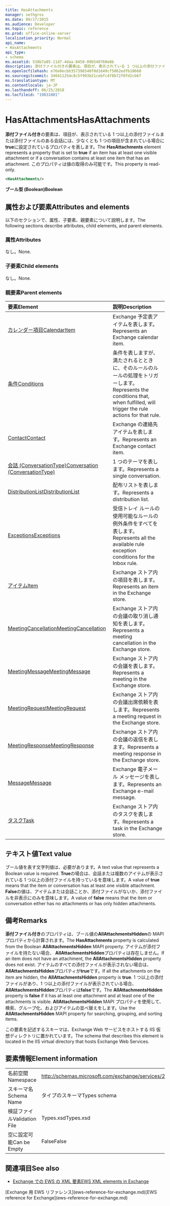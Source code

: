 ```yaml
---
title: HasAttachments
manager: sethgros
ms.date: 09/17/2015
ms.audience: Developer
ms.topic: reference
ms.prod: office-online-server
localization_priority: Normal
api_name:
- HasAttachments
api_type:
- schema
ms.assetid: 538b7a85-11d7-4daa-8458-09b540760e8b
description: 添付ファイル付きの要素は、項目が、表示されている 1 つ以上の添付ファイルまたは添付ファイルのある場合は、テーマには、少なくとも 1 つの項目が含まれている場合、true に設定されているプロパティを表します。 このプロパティは値の取得のみ可能です。
ms.openlocfilehash: e76e0ecbb357396540f0d1649cf5062edfb18660
ms.sourcegitcommit: 34041125dc8c5f993b21cebfc4f8b72f0fd2cb6f
ms.translationtype: MT
ms.contentlocale: ja-JP
ms.lasthandoff: 06/25/2018
ms.locfileid: "19831801"
---
```

# <a name="hasattachments"></a><span data-ttu-id="8ea1b-104">HasAttachments</span><span class="sxs-lookup"><span data-stu-id="8ea1b-104">HasAttachments</span></span>

<span data-ttu-id="8ea1b-105">**添付ファイル付き**の要素は、項目が、表示されている 1 つ以上の添付ファイルまたは添付ファイルのある会話には、少なくとも 1 つの項目が含まれている場合に**true**に設定されているプロパティを表します。</span><span class="sxs-lookup"><span data-stu-id="8ea1b-105">The **HasAttachments** element represents a property that is set to **true** if an item has at least one visible attachment or if a conversation contains at least one item that has an attachment.</span></span> <span data-ttu-id="8ea1b-106">このプロパティは値の取得のみ可能です。</span><span class="sxs-lookup"><span data-stu-id="8ea1b-106">This property is read-only.</span></span> 
  
```XML
<HasAttachments/>
```

 <span data-ttu-id="8ea1b-107">**ブール型 (Boolean)**</span><span class="sxs-lookup"><span data-stu-id="8ea1b-107">**Boolean**</span></span>
## <a name="attributes-and-elements"></a><span data-ttu-id="8ea1b-108">属性および要素</span><span class="sxs-lookup"><span data-stu-id="8ea1b-108">Attributes and elements</span></span>

<span data-ttu-id="8ea1b-109">以下のセクションで、属性、子要素、親要素について説明します。</span><span class="sxs-lookup"><span data-stu-id="8ea1b-109">The following sections describe attributes, child elements, and parent elements.</span></span>
  
### <a name="attributes"></a><span data-ttu-id="8ea1b-110">属性</span><span class="sxs-lookup"><span data-stu-id="8ea1b-110">Attributes</span></span>

<span data-ttu-id="8ea1b-111">なし。</span><span class="sxs-lookup"><span data-stu-id="8ea1b-111">None.</span></span>
  
### <a name="child-elements"></a><span data-ttu-id="8ea1b-112">子要素</span><span class="sxs-lookup"><span data-stu-id="8ea1b-112">Child elements</span></span>

<span data-ttu-id="8ea1b-113">なし。</span><span class="sxs-lookup"><span data-stu-id="8ea1b-113">None.</span></span>
  
### <a name="parent-elements"></a><span data-ttu-id="8ea1b-114">親要素</span><span class="sxs-lookup"><span data-stu-id="8ea1b-114">Parent elements</span></span>

|<span data-ttu-id="8ea1b-115">**要素**</span><span class="sxs-lookup"><span data-stu-id="8ea1b-115">**Element**</span></span>|<span data-ttu-id="8ea1b-116">**説明**</span><span class="sxs-lookup"><span data-stu-id="8ea1b-116">**Description**</span></span>|
|:-----|:-----|
|[<span data-ttu-id="8ea1b-117">カレンダー項目</span><span class="sxs-lookup"><span data-stu-id="8ea1b-117">CalendarItem</span></span>](calendaritem.md) <br/> |<span data-ttu-id="8ea1b-118">Exchange 予定表アイテムを表します。</span><span class="sxs-lookup"><span data-stu-id="8ea1b-118">Represents an Exchange calendar item.</span></span>  <br/> |
|[<span data-ttu-id="8ea1b-119">条件</span><span class="sxs-lookup"><span data-stu-id="8ea1b-119">Conditions</span></span>](conditions.md) <br/> |<span data-ttu-id="8ea1b-120">条件を表しますが、満たされるとときに、そのルールのルールの処理をトリガーします。</span><span class="sxs-lookup"><span data-stu-id="8ea1b-120">Represents the conditions that, when fulfilled, will trigger the rule actions for that rule.</span></span>  <br/> |
|[<span data-ttu-id="8ea1b-121">Contact</span><span class="sxs-lookup"><span data-stu-id="8ea1b-121">Contact</span></span>](contact.md) <br/> |<span data-ttu-id="8ea1b-122">Exchange の連絡先アイテムを表します。</span><span class="sxs-lookup"><span data-stu-id="8ea1b-122">Represents an Exchange contact item.</span></span>  <br/> |
|[<span data-ttu-id="8ea1b-123">会話 (ConversationType)</span><span class="sxs-lookup"><span data-stu-id="8ea1b-123">Conversation (ConversationType)</span></span>](conversation-conversationtype.md) <br/> |<span data-ttu-id="8ea1b-124">1 つのテーマを表します。</span><span class="sxs-lookup"><span data-stu-id="8ea1b-124">Represents a single conversation.</span></span>  <br/> |
|[<span data-ttu-id="8ea1b-125">DistributionList</span><span class="sxs-lookup"><span data-stu-id="8ea1b-125">DistributionList</span></span>](distributionlist.md) <br/> |<span data-ttu-id="8ea1b-126">配布リストを表します。</span><span class="sxs-lookup"><span data-stu-id="8ea1b-126">Represents a distribution list.</span></span>  <br/> |
|[<span data-ttu-id="8ea1b-127">Exceptions</span><span class="sxs-lookup"><span data-stu-id="8ea1b-127">Exceptions</span></span>](exceptions.md) <br/> |<span data-ttu-id="8ea1b-128">受信トレイ ルールの使用可能なルールの例外条件をすべてを表します。</span><span class="sxs-lookup"><span data-stu-id="8ea1b-128">Represents all the available rule exception conditions for the Inbox rule.</span></span>  <br/> |
|[<span data-ttu-id="8ea1b-129">アイテム</span><span class="sxs-lookup"><span data-stu-id="8ea1b-129">Item</span></span>](item.md) <br/> |<span data-ttu-id="8ea1b-130">Exchange ストア内の項目を表します。</span><span class="sxs-lookup"><span data-stu-id="8ea1b-130">Represents an item in the Exchange store.</span></span>  <br/> |
|[<span data-ttu-id="8ea1b-131">MeetingCancellation</span><span class="sxs-lookup"><span data-stu-id="8ea1b-131">MeetingCancellation</span></span>](meetingcancellation.md) <br/> |<span data-ttu-id="8ea1b-132">Exchange ストア内の会議の取り消し通知を表します。</span><span class="sxs-lookup"><span data-stu-id="8ea1b-132">Represents a meeting cancellation in the Exchange store.</span></span>  <br/> |
|[<span data-ttu-id="8ea1b-133">MeetingMessage</span><span class="sxs-lookup"><span data-stu-id="8ea1b-133">MeetingMessage</span></span>](meetingmessage.md) <br/> |<span data-ttu-id="8ea1b-134">Exchange ストア内の会議を表します。</span><span class="sxs-lookup"><span data-stu-id="8ea1b-134">Represents a meeting in the Exchange store.</span></span>  <br/> |
|[<span data-ttu-id="8ea1b-135">MeetingRequest</span><span class="sxs-lookup"><span data-stu-id="8ea1b-135">MeetingRequest</span></span>](meetingrequest.md) <br/> |<span data-ttu-id="8ea1b-136">Exchange ストア内の会議出席依頼を表します。</span><span class="sxs-lookup"><span data-stu-id="8ea1b-136">Represents a meeting request in the Exchange store.</span></span>  <br/> |
|[<span data-ttu-id="8ea1b-137">MeetingResponse</span><span class="sxs-lookup"><span data-stu-id="8ea1b-137">MeetingResponse</span></span>](meetingresponse.md) <br/> |<span data-ttu-id="8ea1b-138">Exchange ストア内の会議の返信を表します。</span><span class="sxs-lookup"><span data-stu-id="8ea1b-138">Represents a meeting response in the Exchange store.</span></span>  <br/> |
|[<span data-ttu-id="8ea1b-139">Message</span><span class="sxs-lookup"><span data-stu-id="8ea1b-139">Message</span></span>](message-ex15websvcsotherref.md) <br/> |<span data-ttu-id="8ea1b-140">Exchange 電子メール メッセージを表します。</span><span class="sxs-lookup"><span data-stu-id="8ea1b-140">Represents an Exchange e-mail message.</span></span>  <br/> |
|[<span data-ttu-id="8ea1b-141">タスク</span><span class="sxs-lookup"><span data-stu-id="8ea1b-141">Task</span></span>](task.md) <br/> |<span data-ttu-id="8ea1b-142">Exchange ストア内のタスクを表します。</span><span class="sxs-lookup"><span data-stu-id="8ea1b-142">Represents a task in the Exchange store.</span></span>  <br/> |
   
## <a name="text-value"></a><span data-ttu-id="8ea1b-143">テキスト値</span><span class="sxs-lookup"><span data-stu-id="8ea1b-143">Text value</span></span>

<span data-ttu-id="8ea1b-144">ブール値を表す文字列値は、必要があります。</span><span class="sxs-lookup"><span data-stu-id="8ea1b-144">A text value that represents a Boolean value is required.</span></span> <span data-ttu-id="8ea1b-145">**True**の場合は、会話または複数のアイテムが表示されている 1 つ以上の添付ファイルを持っているを意味します。</span><span class="sxs-lookup"><span data-stu-id="8ea1b-145">A value of **true** means that the item or conversation has at least one visible attachment.</span></span> <span data-ttu-id="8ea1b-146">**False**の値は、アイテムまたは会話ことか、添付ファイルがないか、添付ファイルを非表示にのみを意味します。</span><span class="sxs-lookup"><span data-stu-id="8ea1b-146">A value of **false** means that the item or conversation either has no attachments or has only hidden attachments.</span></span> 
  
## <a name="remarks"></a><span data-ttu-id="8ea1b-147">備考</span><span class="sxs-lookup"><span data-stu-id="8ea1b-147">Remarks</span></span>

<span data-ttu-id="8ea1b-148">**添付ファイル付き**のプロパティは、ブール値の**AllAttachmentsHidden**の MAPI プロパティから計算されます。</span><span class="sxs-lookup"><span data-stu-id="8ea1b-148">The **HasAttachments** property is calculated from the Boolean **AllAttachmentsHidden** MAPI property.</span></span> <span data-ttu-id="8ea1b-149">アイテムが添付ファイルを持たない場合、 **AllAttachmentsHidden**プロパティは存在しません。</span><span class="sxs-lookup"><span data-stu-id="8ea1b-149">If an item does not have an attachment, the **AllAttachmentsHidden** property does not exist.</span></span> <span data-ttu-id="8ea1b-150">アイテムのすべての添付ファイルが表示されない場合は、 **AllAttachmentsHidden**プロパティが**true**です。</span><span class="sxs-lookup"><span data-stu-id="8ea1b-150">If all the attachments on the item are hidden, the **AllAttachmentsHidden** property is **true**.</span></span> <span data-ttu-id="8ea1b-151">1 つ以上の添付ファイルがあり、1 つ以上の添付ファイルが表示されている場合、 **AllAttachmentsHidden**プロパティは**false**です。</span><span class="sxs-lookup"><span data-stu-id="8ea1b-151">The **AllAttachmentsHidden** property is **false** if it has at least one attachment and at least one of the attachments is visible.</span></span> <span data-ttu-id="8ea1b-152">**AllAttachmentsHidden** MAPI プロパティを使用して、検索、グループ化、およびアイテムの並べ替えをします。</span><span class="sxs-lookup"><span data-stu-id="8ea1b-152">Use the **AllAttachmentsHidden** MAPI property for searching, grouping, and sorting items.</span></span> 
  
<span data-ttu-id="8ea1b-153">この要素を記述するスキーマは、Exchange Web サービスをホストする IIS 仮想ディレクトリに置かれています。</span><span class="sxs-lookup"><span data-stu-id="8ea1b-153">The schema that describes this element is located in the IIS virtual directory that hosts Exchange Web Services.</span></span>
  
## <a name="element-information"></a><span data-ttu-id="8ea1b-154">要素情報</span><span class="sxs-lookup"><span data-stu-id="8ea1b-154">Element information</span></span>

|||
|:-----|:-----|
|<span data-ttu-id="8ea1b-155">名前空間</span><span class="sxs-lookup"><span data-stu-id="8ea1b-155">Namespace</span></span>  <br/> |http://schemas.microsoft.com/exchange/services/2006/types  <br/> |
|<span data-ttu-id="8ea1b-156">スキーマ名</span><span class="sxs-lookup"><span data-stu-id="8ea1b-156">Schema Name</span></span>  <br/> |<span data-ttu-id="8ea1b-157">タイプのスキーマ</span><span class="sxs-lookup"><span data-stu-id="8ea1b-157">Types schema</span></span>  <br/> |
|<span data-ttu-id="8ea1b-158">検証ファイル</span><span class="sxs-lookup"><span data-stu-id="8ea1b-158">Validation File</span></span>  <br/> |<span data-ttu-id="8ea1b-159">Types.xsd</span><span class="sxs-lookup"><span data-stu-id="8ea1b-159">Types.xsd</span></span>  <br/> |
|<span data-ttu-id="8ea1b-160">空に設定可能</span><span class="sxs-lookup"><span data-stu-id="8ea1b-160">Can be Empty</span></span>  <br/> |<span data-ttu-id="8ea1b-161">False</span><span class="sxs-lookup"><span data-stu-id="8ea1b-161">False</span></span>  <br/> |
   
## <a name="see-also"></a><span data-ttu-id="8ea1b-162">関連項目</span><span class="sxs-lookup"><span data-stu-id="8ea1b-162">See also</span></span>



- [<span data-ttu-id="8ea1b-163">Exchange での EWS の XML 要素</span><span class="sxs-lookup"><span data-stu-id="8ea1b-163">EWS XML elements in Exchange</span></span>](ews-xml-elements-in-exchange.md)
  
<span data-ttu-id="8ea1b-164">
  [Exchange 用 EWS リファレンス](ews-reference-for-exchange.md)</span><span class="sxs-lookup"><span data-stu-id="8ea1b-164">[EWS reference for Exchange](ews-reference-for-exchange.md)</span></span>


